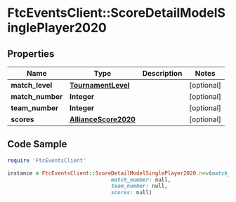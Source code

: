 # FtcEventsClient::ScoreDetailModelSinglePlayer2020

## Properties

Name | Type | Description | Notes
------------ | ------------- | ------------- | -------------
**match_level** | [**TournamentLevel**](TournamentLevel.md) |  | [optional] 
**match_number** | **Integer** |  | [optional] 
**team_number** | **Integer** |  | [optional] 
**scores** | [**AllianceScore2020**](AllianceScore2020.md) |  | [optional] 

## Code Sample

```ruby
require 'FtcEventsClient'

instance = FtcEventsClient::ScoreDetailModelSinglePlayer2020.new(match_level: null,
                                 match_number: null,
                                 team_number: null,
                                 scores: null)
```


